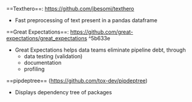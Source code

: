 ==Texthero==: https://github.com/jbesomi/texthero
- Fast preprocessing of text present in a pandas dataframe

==Great Expectations==: https://github.com/great-expectations/great_expectations ^5b633e
- Great Expectations helps data teams eliminate pipeline debt, through 
	- data testing (validation)
	- documentation
	- profiling

==pipdeptree== (https://github.com/tox-dev/pipdeptree)
- Displays dependency tree of packages